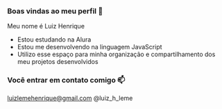 ### Boas vindas ao meu perfil 💙

Meu nome é Luiz Henrique

- Estou estudando na Alura
- Estou me desenvolvendo na linguagem JavaScript
- Utilizo esse espaço para minha organização e compartilhamento dos meu projetos desenvolvidos

### Você entrar em contato comigo 📫

luizlemehenrique@gmail.com
@luiz_h_leme
